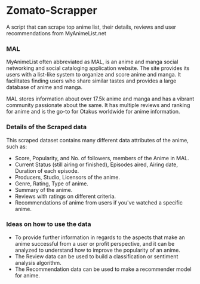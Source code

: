 # Zomato-Scrapper
A script that can scrape top anime list, their details, reviews and user recommendations from MyAnimeList.net

### MAL
MyAnimeList often abbreviated as MAL, is an anime and manga social networking and social cataloging application website. The site provides its users with a list-like system to organize and score anime and manga. It facilitates finding users who share similar tastes and provides a large database of anime and manga.

MAL stores information about over 17.5k anime and manga and has a vibrant community passionate about the same. It has multiple reviews and ranking for anime and is the go-to for Otakus worldwide for anime information.

### Details of the Scraped data
This scraped dataset contains many different data attributes of the anime, such as:

- Score, Popularity, and No. of followers, members of the Anime in MAL.
- Current Status (still airing or finished), Episodes aired, Airing date, Duration of each episode.
- Producers, Studio, Licensors of the anime.
- Genre, Rating, Type of anime.
- Summary of the anime.
- Reviews with ratings on different criteria.
- Recommendations of anime from users if you've watched a specific anime.

### Ideas on how to use the data
- To provide further information in regards to the aspects that make an anime successful from a user or profit perspective, and it can be analyzed to understand how to improve the popularity of an anime.
- The Review data can be used to build a classification or sentiment analysis algorithm.
- The Recommendation data can be used to make a recommender model for anime.
